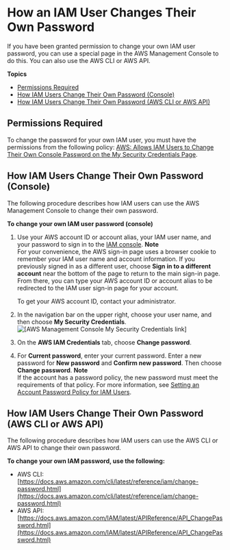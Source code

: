 # How an IAM User Changes Their Own Password<a name="id_credentials_passwords_user-change-own"></a>

If you have been granted permission to change your own IAM user password, you can use a special page in the AWS Management Console to do this\. You can also use the AWS CLI or AWS API\.

**Topics**
+ [Permissions Required](#change-own-passwords-permissions-required)
+ [How IAM Users Change Their Own Password \(Console\)](#ManagingUserPwdSelf-Console)
+ [How IAM Users Change Their Own Password \(AWS CLI or AWS API\)](#ManagingUserPwdSelf-CLIAPI)

## Permissions Required<a name="change-own-passwords-permissions-required"></a>

To change the password for your own IAM user, you must have the permissions from the following policy: [AWS: Allows IAM Users to Change Their Own Console Password on the My Security Credentials Page](reference_policies_examples_aws_my-sec-creds-self-manage-password-only.md)\.

## How IAM Users Change Their Own Password \(Console\)<a name="ManagingUserPwdSelf-Console"></a>

The following procedure describes how IAM users can use the AWS Management Console to change their own password\.

**To change your own IAM user password \(console\)**

1. Use your AWS account ID or account alias, your IAM user name, and your password to sign in to the [IAM console](https://console.aws.amazon.com/iam)\.
**Note**  
For your convenience, the AWS sign\-in page uses a browser cookie to remember your IAM user name and account information\. If you previously signed in as a different user, choose **Sign in to a different account** near the bottom of the page to return to the main sign\-in page\. From there, you can type your AWS account ID or account alias to be redirected to the IAM user sign\-in page for your account\.

   To get your AWS account ID, contact your administrator\.

1. In the navigation bar on the upper right, choose your user name, and then choose **My Security Credentials**\.   
![\[AWS Management Console My Security Credentials link\]](http://docs.aws.amazon.com/IAM/latest/UserGuide/images/security-credentials-user.shared.console.png)

1. On the **AWS IAM Credentials** tab, choose **Change password**\.

1. For **Current password**, enter your current password\. Enter a new password for **New password** and **Confirm new password**\. Then choose **Change password**\.
**Note**  
If the account has a password policy, the new password must meet the requirements of that policy\. For more information, see [Setting an Account Password Policy for IAM Users](id_credentials_passwords_account-policy.md)\. 

## How IAM Users Change Their Own Password \(AWS CLI or AWS API\)<a name="ManagingUserPwdSelf-CLIAPI"></a>

The following procedure describes how IAM users can use the AWS CLI or AWS API to change their own password\.

**To change your own IAM password, use the following:**
+ AWS CLI: [https://docs.aws.amazon.com/cli/latest/reference/iam/change-password.html](https://docs.aws.amazon.com/cli/latest/reference/iam/change-password.html)
+ AWS API: [https://docs.aws.amazon.com/IAM/latest/APIReference/API_ChangePassword.html](https://docs.aws.amazon.com/IAM/latest/APIReference/API_ChangePassword.html)